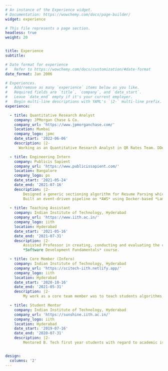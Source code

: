 ```yaml
---
# An instance of the Experience widget.
# Documentation: https://wowchemy.com/docs/page-builder/
widget: experience

# This file represents a page section.
headless: true
weight: 20


title: Experience
subtitle:

# Date format for experience
#   Refer to https://wowchemy.com/docs/customization/#date-format
date_format: Jan 2006

# Experiences.
#   Add/remove as many `experience` items below as you like.
#   Required fields are `title`, `company`, and `date_start`.
#   Leave `date_end` empty if it's your current employer.
#   Begin multi-line descriptions with YAML's `|2-` multi-line prefix.
experience:

  - title: Quantitative Research Analyst
    company: JPMorgan Chase & Co.
    company_url: 'https://www.jpmorganchase.com/'
    location: Mumbai
    company_logo: jpmc
    date_start: '2022-06-06'
    description: |2-
      Working as an Quantitative Research Analyst in QR Rates Team. DDeveloping Price and Risk Infrastructure for Interest Rate Derivatives.

  - title: Engineering Intern
    company: Publicis Sapient
    company_url: 'https://www.publicissapient.com/'
    location: Bangalore
    company_logo: ps
    date_start: '2021-05-24'
    date_end: '2021-07-16'
    description: |2-
        Designed a generic sectioning algorithm for Resume Parsing which parses various kinds of resumes
        Built an event-driven pipeline on *AWS* using Docker-based *Lambda* functions and Amazon *SQS*.
        
  - title: Teaching Assistant
    company: Indian Institute of Technology, Hyderabad
    company_url: 'https://www.iith.ac.in/'
    company_logo: iith
    location: Hyderabad 
    date_start: '2021-05-16'
    date_end: '2021-07-31'
    description: |2-
        Assisted Professor in creating, conducting and evaluating the course work of all students in 
        *Software Development Fundamentals* course.

  - title: Core Member (Infero)
    company: Indian Institute of Technology, Hyderabad
    company_url: 'https://scitech-iith.netlify.app/'
    company_logo: iith
    location: Hyderabad 
    date_start: '2020-10-16'
    date_end: '2021-05-31'
    description: |2-
        My work as a core team member was to teach students algorithms, data structures, to introduce them to competitive programming.

  - title: Student Mentor 
    company: Indian Institute of Technology, Hyderabad
    company_url: 'https://sunshine.iith.ac.in/'
    company_logo: iith
    location: Hyderabad 
    date_start: '2019-07-16'
    date_end: '2020-07-31'
    description: |2-
        Mentored B. Tech first year students with regard to academic issues and general life at IIT Hyderabad.


design:
  columns: '2'
---
```

